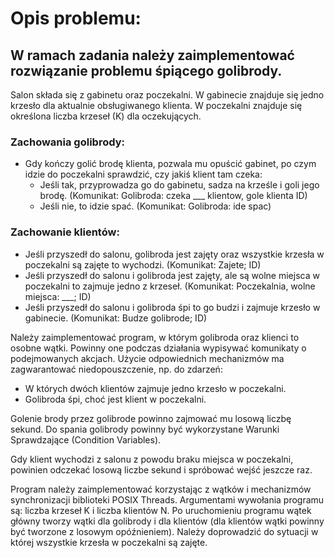 # Opis problemu:
## W ramach zadania należy zaimplementować rozwiązanie problemu śpiącego golibrody.

Salon składa się z gabinetu oraz poczekalni. W gabinecie znajduje się jedno krzesło dla aktualnie obsługiwanego klienta. W poczekalni znajduje się określona liczba krzeseł (K) dla oczekujących.

### Zachowania golibrody:

* Gdy kończy golić brodę klienta, pozwala mu opuścić gabinet, po czym   idzie do poczekalni sprawdzić, czy jakiś klient tam czeka:
    - Jeśli tak, przyprowadza go do gabinetu, sadza na krześle i goli jego brodę. (Komunikat: Golibroda: czeka ___ klientow, gole klienta ID)
    - Jeśli nie, to idzie spać. (Komunikat: Golibroda: ide spac)

### Zachowanie klientów:

* Jeśli przyszedł do salonu, golibroda jest zajęty oraz wszystkie krzesła w poczekalni są zajęte to wychodzi. (Komunikat: Zajete; ID)
* Jeśli przyszedł do salonu i golibroda jest zajęty, ale są wolne miejsca w poczekalni to zajmuje jedno z krzeseł. (Komunikat: Poczekalnia, wolne miejsca: ___; ID)
* Jeśli przyszedł do salonu i golibroda śpi to go budzi i zajmuje krzesło w gabinecie. (Komunikat: Budze golibrode; ID)

Należy zaimplementować program, w którym golibroda oraz klienci to osobne wątki. Powinny one podczas działania wypisywać komunikaty o podejmowanych akcjach. Użycie odpowiednich mechanizmów ma zagwarantować niedopouszczenie, np. do zdarzeń:

* W których dwóch klientów zajmuje jedno krzesło w poczekalni.
* Golibroda śpi, choć jest klient w poczekalni.

Golenie brody przez golibrode powinno zajmować mu losową liczbę sekund. Do spania golibrody powinny być wykorzystane Warunki Sprawdzające (Condition Variables).

Gdy klient wychodzi z salonu z powodu braku miejsca w poczekalni, powinien odczekać losową liczbe sekund i spróbować wejść jeszcze raz.

Program należy zaimplementować korzystając z wątków i mechanizmów synchronizacji biblioteki POSIX Threads. Argumentami wywołania programu są: liczba krzeseł K i liczba klientów N. Po uruchomieniu programu wątek główny tworzy wątki dla golibrody i dla klientów (dla klientów wątki powinny być tworzone z losowym opóźnieniem). Należy doprowadzić do sytuacji w której wszystkie krzesła w poczekalni są zajęte.